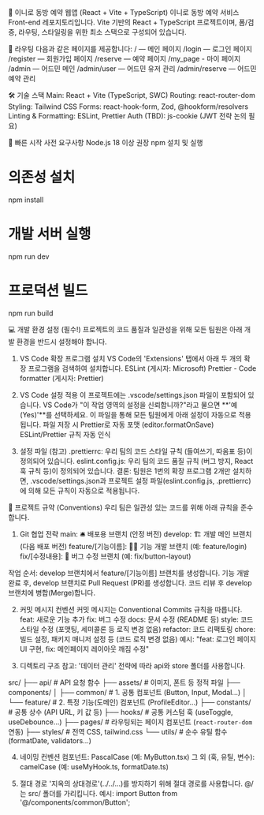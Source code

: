🚀 이니로 동방 예약 웹앱 (React + Vite + TypeScript)
이니로 동방 예약 서비스 Front-end 레포지토리입니다. Vite 기반의 React + TypeScript 프로젝트이며, 폼/검증, 라우팅, 스타일링을 위한 최소 스택으로 구성되어 있습니다.

📍 라우팅
다음과 같은 페이지를 제공합니다:
/ — 메인 페이지
/login — 로그인 페이지
/register — 회원가입 페이지
/reserve — 예약 페이지
/my_page - 마이 페이지
/admin — 어드민 메인
/admin/user — 어드민 유저 관리
/admin/reserve — 어드민 예약 관리

🛠️ 기술 스택
Main: React + Vite (TypeScript, SWC)
Routing: react-router-dom
Styling: Tailwind CSS
Forms: react-hook-form, Zod, @hookform/resolvers
Linting & Formatting: ESLint, Prettier
Auth (TBD): js-cookie (JWT 전략 논의 필요)

🏃 빠른 시작
사전 요구사항
Node.js 18 이상 권장
npm 설치 및 실행

# 의존성 설치

npm install

# 개발 서버 실행

npm run dev

# 프로덕션 빌드

npm run build

💻 개발 환경 설정 (필수!)
프로젝트의 코드 품질과 일관성을 위해 모든 팀원은 아래 개발 환경을 반드시 설정해야 합니다.

1. VS Code 확장 프로그램 설치
   VS Code의 'Extensions' 탭에서 아래 두 개의 확장 프로그램을 검색하여 설치합니다.
   ESLint (게시자: Microsoft)
   Prettier - Code formatter (게시자: Prettier)

2. VS Code 설정 적용
   이 프로젝트에는 .vscode/settings.json 파일이 포함되어 있습니다.
   VS Code가 "이 작업 영역의 설정을 신뢰합니까?"라고 물으면 **'예(Yes)'**를 선택하세요. 이 파일을 통해 모든 팀원에게 아래 설정이 자동으로 적용됩니다.
   파일 저장 시 Prettier로 자동 포맷 (editor.formatOnSave)
   ESLint/Prettier 규칙 자동 인식

3. 설정 파일 (참고)
   .prettierrc: 우리 팀의 코드 스타일 규칙 (들여쓰기, 따옴표 등)이 정의되어 있습니다.
   eslint.config.js: 우리 팀의 코드 품질 규칙 (버그 방지, React 훅 규칙 등)이 정의되어 있습니다.
   결론: 팀원은 1번의 확장 프로그램 2개만 설치하면, .vscode/settings.json과 프로젝트 설정 파일(eslint.config.js, .prettierrc)에 의해 모든 규칙이 자동으로 적용됩니다.

📜 프로젝트 규약 (Conventions)
우리 팀은 일관성 있는 코드를 위해 아래 규칙을 준수합니다.

1. Git 협업 전략
   main: 🛎️ 배포용 브랜치 (안정 버전)
   develop: 🏗️ 개발 메인 브랜치 (다음 배포 버전)
   feature/[기능이름]: 👩‍💻 기능 개발 브랜치 (예: feature/login)
   fix/[수정내용]: 🐛 버그 수정 브랜치 (예: fix/button-layout)

작업 순서:
develop 브랜치에서 feature/[기능이름] 브랜치를 생성합니다.
기능 개발 완료 후, develop 브랜치로 Pull Request (PR)를 생성합니다.
코드 리뷰 후 develop 브랜치에 병합(Merge)합니다.

2. 커밋 메시지 컨벤션
   커밋 메시지는 Conventional Commits 규칙을 따릅니다.
   feat: 새로운 기능 추가
   fix: 버그 수정
   docs: 문서 수정 (README 등)
   style: 코드 스타일 수정 (포맷팅, 세미콜론 등 로직 변경 없음)
   refactor: 코드 리팩토링
   chore: 빌드 설정, 패키지 매니저 설정 등 (코드 로직 변경 없음)
   예시: "feat: 로그인 페이지 UI 구현, fix: 메인페이지 레이아웃 깨짐 수정"

3. 디렉토리 구조
   참고: '데이터 관리' 전략에 따라 api와 store 폴더를 사용합니다.

src/
├── api/ # API 요청 함수
├── assets/ # 이미지, 폰트 등 정적 파일
├── components/
│ ├── common/ # 1. 공통 컴포넌트 (Button, Input, Modal...)
│ └── feature/ # 2. 특정 기능(도메인) 컴포넌트 (ProfileEditor...)
├── constants/ # 공통 상수 (API URL, 키 값 등)
├── hooks/ # 공통 커스텀 훅 (useToggle, useDebounce...)
├── pages/ # 라우팅되는 페이지 컴포넌트 (`react-router-dom` 연동)
├── styles/ # 전역 CSS, tailwind.css
└── utils/ # 순수 유틸 함수 (formatDate, validators...)

4. 네이밍 컨벤션
   컴포넌트: PascalCase (예: MyButton.tsx)
   그 외 (훅, 유틸, 변수): camelCase (예: useMyHook.ts, formatDate.ts)

5. 절대 경로
   '지옥의 상대경로'(../../...)를 방지하기 위해 절대 경로를 사용합니다.
   @/는 src/ 폴더를 가리킵니다.
   예시: import Button from '@/components/common/Button';
